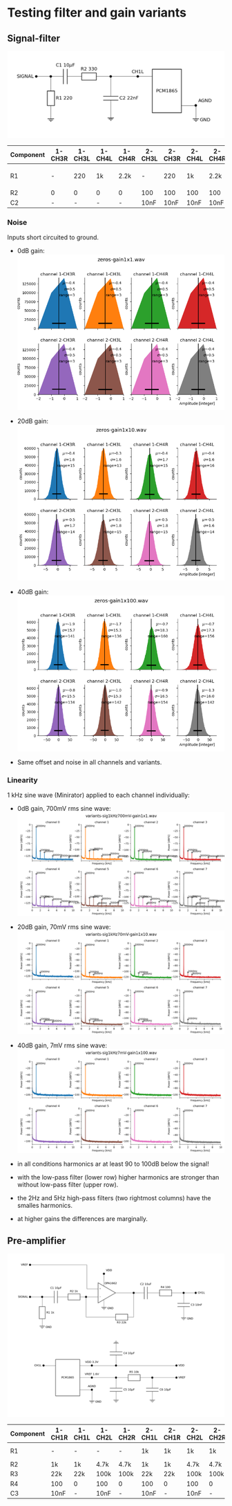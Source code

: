 # Testing filter and gain variants

## Signal-filter

![filter](filter.png)

| Component | 1-CH3R | 1-CH3L | 1-CH4L | 1-CH4R | 2-CH3L | 2-CH3R | 2-CH4L | 2-CH4R | Comment |
| --------- | ----- | ----- | ----- | ----- | ----- | ----- | ----- | ----- | ------- |
| R1        | -     | 220   |    1k |  2.2k | -     | 220   |    1k |  2.2k | 20Hz, 5Hz, 2Hz highpass |
| R2        | 0     | 0     | 0     | 0     | 100   | 100   | 100   | 100   | TP       | 
| C2        | -     | -     | -     | -     | 10nF  | 10nF  | 10nF  | 10nF  | TP

### Noise

Inputs short circuited to ground.

- 0dB gain:
  ![variants-zeros0dB](images/variants-zeros-gain1x1-noise.png)

- 20dB gain:
  ![variants-zeros20dB](images/variants-zeros-gain1x10-noise.png)

- 40dB gain:
  ![variants-zeros40dB](images/variants-zeros-gain1x100-noise.png)

- Same offset and noise in all channels and variants.


### Linearity

1 kHz sine wave (Minirator) applied to each channel individually:

- 0dB gain, 700mV rms sine wave:
  ![variants-sig-gain1x1](images/variants-sig1kHz700mV-gain1x1-spectra.png)

- 20dB gain, 70mV rms sine wave:
  ![variants-sig-gain1x10](images/variants-sig1kHz70mV-gain1x10-spectra.png)

- 40dB gain, 7mV rms sine wave:
  ![variants-sig-gain1x100](images/variants-sig1kHz7mV-gain1x100-spectra.png)

- in all conditions harmonics ar at least 90 to 100dB below the signal!
- with the low-pass filter (lower row) higher harmonics are stronger than
  without low-pass filter (upper row).
- the 2Hz and 5Hz high-pass filters (two rightmost columns) have the smalles harmonics.
- at higher gains the differences are marginally.


## Pre-amplifier

![preampinv](preampinv.png)

| Component | 1-CH1R | 1-CH1L | 1-CH2L | 1-CH2R | 2-CH1L | 2-CH1R | 2-CH2L | 2-CH2R | Comment |
| --------- | ----- | ----- | ----- | ----- | ----- | ----- | ----- | ----- | ------- |
| R1        | -     | -     | -     | -     | 1k    | 1k    | 1k    | 1k    | 5Hz highpass |
| R2        | 1k    | 1k    |  4.7k |  4.7k | 1k    | 1k    |  4.7k |  4.7k | 20x gain |
| R3        | 22k   | 22k   | 100k  | 100k  | 22k   | 22k   | 100k  | 100k  | 20x gain |
| R4        | 100   | 0     | 100   | 0     | 100   | 0     | 100   | 0     | TP       |
| C3        | 10nF  | -     | 10nF  | -     | 10nF  | -     | 10nF  | -     | TP